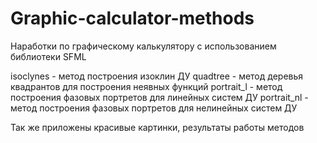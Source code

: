 # Graphic-calculator-methods
Наработки по графическому калькулятору с использованием библиотеки SFML

isoclynes - метод построения изоклин ДУ
quadtree - метод деревья квадрантов для построения неявных функций
portrait_l - метод построения фазовых портретов для линейных систем ДУ
portrait_nl - метод построения фазовых портретов для нелинейных систем ДУ

Так же приложены красивые картинки, результаты работы методов
